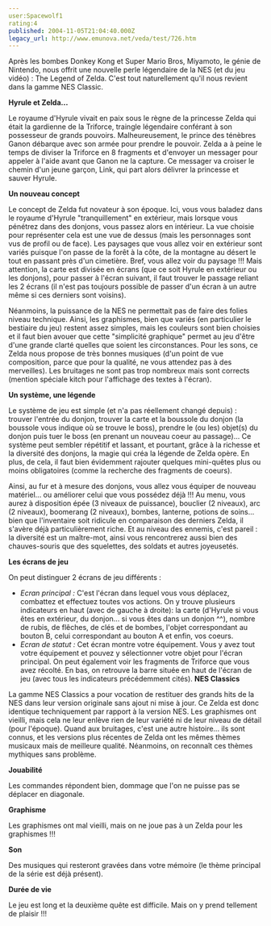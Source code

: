 ```yaml
---
user:Spacewolf1
rating:4
published: 2004-11-05T21:04:40.000Z
legacy_url: http://www.emunova.net/veda/test/726.htm
---
```

Après les bombes Donkey Kong et Super Mario Bros, Miyamoto, le génie de Nintendo, nous offrit une nouvelle perle légendaire de la NES (et du jeu vidéo) : The Legend of Zelda. C'est tout naturellement qu'il nous revient dans la gamme NES Classic.  

  

**Hyrule et Zelda...**  

Le royaume d'Hyrule vivait en paix sous le règne de la princesse Zelda qui était la gardienne de la Triforce, traingle légendaire conférant à son possesseur de grands pouvoirs. Malheureusement, le prince des ténèbres Ganon débarque avec son armée pour prendre le pouvoir. Zelda a à peine le temps de diviser la Triforce en 8 fragments et d'envoyer un messager pour appeler à l'aide avant que Ganon ne la capture. Ce messager va croiser le chemin d'un jeune garçon, Link, qui part alors délivrer la princesse et sauver Hyrule.  

  

**Un nouveau concept**  

Le concept de Zelda fut novateur à son époque. Ici, vous vous baladez dans le royaume d'Hyrule "tranquillement" en extérieur, mais lorsque vous pénétrez dans des donjons, vous passez alors en intérieur. La vue choisie pour représenter cela est une vue de dessus (mais les personnages sont vus de profil ou de face). Les paysages que vous allez voir en extérieur sont variés puisque l'on passe de la forêt à la côte, de la montagne au désert le tout en passant près d'un cimetière. Bref, vous allez voir du paysage !!! Mais attention, la carte est divisée en écrans (que ce soit Hyrule en extérieur ou les donjons), pour passer à l'écran suivant, il faut trouver le passage reliant les 2 écrans (il n'est pas toujours possible de passer d'un écran à un autre même si ces derniers sont voisins).  

Néanmoins, la puissance de la NES ne permettait pas de faire des folies niveau technique. Ainsi, les graphismes, bien que variés (en particulier le bestiaire du jeu) restent assez simples, mais les couleurs sont bien choisies et il faut bien avouer que cette "simplicité graphique" permet au jeu d'être d'une grande clarté quelles que soient les circonstances. Pour les sons, ce Zelda nous propose de très bonnes musiques (d'un point de vue composition, parce que pour la qualité, ne vous attendez pas à des merveilles). Les bruitages ne sont pas trop nombreux mais sont corrects (mention spéciale kitch pour l'affichage des textes à l'écran).  

  

**Un système, une légende**  

Le système de jeu est simple (et n'a pas réellement changé depuis) : trouver l'entrée du donjon, trouver la carte et la boussole du donjon (la boussole vous indique où se trouve le boss), prendre le (ou les) objet(s) du donjon puis tuer le boss (en prenant un nouveau coeur au passage)... Ce système peut sembler répétitif et lassant, et pourtant, grâce à la richesse et la diversité des donjons, la magie qui créa la légende de Zelda opère. En plus, de cela, il faut bien évidemment rajouter quelques mini-quêtes plus ou moins obligatoires (comme la recherche des fragments de coeurs).  

Ainsi, au fur et à mesure des donjons, vous allez vous équiper de nouveau matériel... ou améliorer celui que vous possédez déjà !!! Au menu, vous aurez à disposition épée (3 niveaux de puissance), bouclier (2 niveaux), arc (2 niveaux), boomerang (2 niveaux), bombes, lanterne, potions de soins... bien que l'inventaire soit ridicule en comparaison des derniers Zelda, il s'avère déjà particulièrement riche. Et au niveau des ennemis, c'est pareil : la diversité est un maître-mot, ainsi vous rencontrerez aussi bien des chauves-souris que des squelettes, des soldats et autres joyeusetés.  

  

**Les écrans de jeu**  

On peut distinguer 2 écrans de jeu différents :

* _Ecran principal :_ C'est l'écran dans lequel vous vous déplacez, combattez et effectuez toutes vos actions. On y trouve plusieurs indicateurs en haut (avec de gauche à droite): la carte (d'Hyrule si vous êtes en extérieur, du donjon... si vous êtes dans un donjon ^^), nombre de rubis, de flêches, de clés et de bombes, l'objet correspondant au bouton B, celui correspondant au bouton A et enfin, vos coeurs. 
* _Ecran de statut :_ Cet écran montre votre équipement. Vous y avez tout votre équipement et pouvez y sélectionner votre objet pour l'écran principal. On peut également voir les fragments de Triforce que vous avez récolté. En bas, on retrouve la barre située en haut de l'écran de jeu (avec tous les indicateurs précédemment cités).
**NES Classics**  

La gamme NES Classics a pour vocation de restituer des grands hits de la NES dans leur version originale sans ajout ni mise à jour. Ce Zelda est donc identique techniquement par rapport à la version NES. Les graphismes ont vieilli, mais cela ne leur enlève rien de leur variété ni de leur niveau de détail (pour l'époque). Quand aux bruitages, c'est une autre histoire... ils sont connus, et les versions plus récentes de Zelda ont les mêmes thèmes musicaux mais de meilleure qualité. Néanmoins, on reconnaît ces thèmes mythiques sans problème.  

  

  

**Jouabilité**  

Les commandes répondent bien, dommage que l'on ne puisse pas se déplacer en diagonale.  

**Graphisme**  

Les graphismes ont mal vieilli, mais on ne joue pas à un Zelda pour les graphismes !!!  

**Son**  

Des musiques qui resteront gravées dans votre mémoire (le thème principal de la série est déjà présent).  

**Durée de vie**  

Le jeu est long et la deuxième quête est difficile. Mais on y prend tellement de plaisir !!!